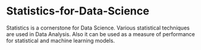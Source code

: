 # Statistics-for-Data-Science

Statistics is a cornerstone for Data Science. Various statistical techniques are used in Data Analysis. Also it can be used as a measure of performance for statistical and machine learning models. 

